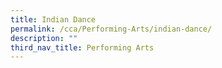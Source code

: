 ```yaml
---
title: Indian Dance
permalink: /cca/Performing-Arts/indian-dance/
description: ""
third_nav_title: Performing Arts
---
```

